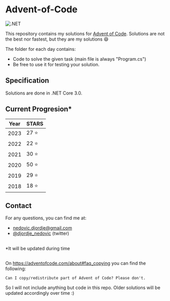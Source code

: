 # Advent-of-Code

![.NET](https://github.com/DjolenceTipic/Advent-of-Code/workflows/.NET/badge.svg?branch=main)

This repository contains my solutions for [Advent of Code](https://adventofcode.com/). 
Solutions are not the best nor fastest, but they are my solutions :smile:

The folder for each day contains:
- Code to solve the given task (main file is always "Program.cs")
- Be free to use it for testing your solution.

## Specification
Solutions are done in .NET Core 3.0.

## Current Progresion*

| Year | STARS |
 ------------- | ------------- |
 2023 | 27 :star:|
 2022 | 22 :star:|
 2021 | 30 :star:|
 2020 | 50 :star:|
 2019 | 29 :star:|
 2018 | 18 :star:|

## Contact
For any questions, you can find me at:
- nedovic.djordje@gmail.com
- [@djordje_nedovic](https://twitter.com/djordje_nedovic) (twitter)

##
*It will be updated during time

##
On https://adventofcode.com/about#faq_copying you can find the following:

```
Can I copy/redistribute part of Advent of Code? Please don't.
```

So I will not include anything but code in this repo. Older solutions will be updated accordingly over time :)
